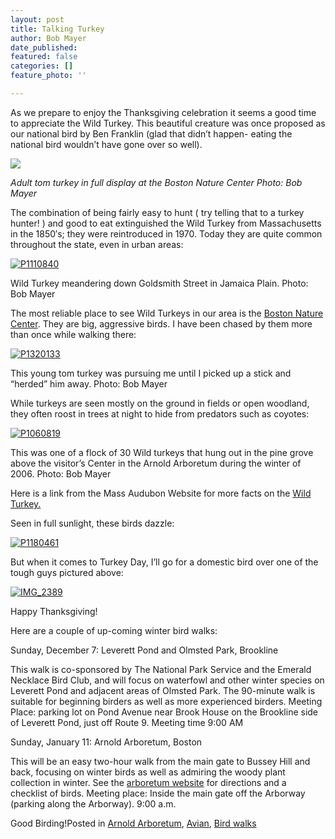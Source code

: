 ```yaml
---
layout: post
title: Talking Turkey
author: Bob Mayer
date_published: 
featured: false
categories: []
feature_photo: ''

---
```

As we prepare to enjoy the Thanksgiving celebration it seems a good time to appreciate the Wild Turkey. This beautiful creature was once proposed as our national bird by Ben Franklin (glad that didn’t happen- eating the national bird wouldn’t have gone over so well).

![](http://box5131.temp.domains/\~arbotopi/test/wp-content/uploads/2019/04/P1270172-1024x924.jpg)

_Adult tom turkey in full display at the Boston Nature Center Photo: Bob Mayer_

The combination of being fairly easy to hunt ( try telling that to a turkey hunter! ) and good to eat extinguished the Wild Turkey from Massachusetts in the 1850′s; they were reintroduced in 1970. Today they are quite common throughout the state, even in urban areas:

[![P1110840](https://web.archive.org/web/20141218232850im_/http://www.arbotopia.com/wp-content/uploads/2014/11/P1110840.jpg)](https://web.archive.org/web/20141218232850/http://www.arbotopia.com/wp-content/uploads/2014/11/P1110840.jpg)

Wild Turkey meandering down Goldsmith Street in Jamaica Plain. Photo: Bob Mayer

The most reliable place to see Wild Turkeys in our area is the [Boston Nature Center](https://web.archive.org/web/20141218232850/http://www.massaudubon.org/get-outdoors/wildlife-sanctuaries/boston-nature-center). They are big, aggressive birds. I have been chased by them more than once while walking there:

[![P1320133](https://web.archive.org/web/20141218232850im_/http://www.arbotopia.com/wp-content/uploads/2014/11/P1320133.jpg)](https://web.archive.org/web/20141218232850/http://www.arbotopia.com/wp-content/uploads/2014/11/P1320133.jpg)

This young tom turkey was pursuing me until I picked up a stick and “herded” him away. Photo: Bob Mayer

While turkeys are seen mostly on the ground in fields or open woodland, they often roost in trees at night to hide from predators such as coyotes:

[![P1060819](https://web.archive.org/web/20141218232850im_/http://www.arbotopia.com/wp-content/uploads/2014/11/P1060819.jpg)](https://web.archive.org/web/20141218232850/http://www.arbotopia.com/wp-content/uploads/2014/11/P1060819.jpg)

This was one of a flock of 30 Wild turkeys that hung out in the pine grove above the visitor’s Center in the Arnold Arboretum during the winter of 2006. Photo: Bob Mayer

Here is a link from the Mass Audubon Website for more facts on the [Wild Turkey.](https://web.archive.org/web/20141218232850/http://www.massaudubon.org/learn/nature-wildlife/birds/wild-turkeys/about/turkey-talk-wild-turkey-terminology)

Seen in full sunlight, these birds dazzle:

[![P1180461](https://web.archive.org/web/20141218232850im_/http://www.arbotopia.com/wp-content/uploads/2014/11/P1180461.jpg)](https://web.archive.org/web/20141218232850/http://www.arbotopia.com/wp-content/uploads/2014/11/P1180461.jpg)

But when it comes to Turkey Day, I’ll go for a domestic bird over one of the tough guys pictured above:

[![IMG_2389](https://web.archive.org/web/20141218232850im_/http://www.arbotopia.com/wp-content/uploads/2014/11/IMG_2389.jpg)](https://web.archive.org/web/20141218232850/http://www.arbotopia.com/wp-content/uploads/2014/11/IMG_2389.jpg)

Happy Thanksgiving!

Here are a couple of up-coming winter bird walks:

Sunday, December 7: Leverett Pond and Olmsted Park, Brookline

This walk is co-sponsored by The National Park Service and the Emerald Necklace Bird Club, and will focus on waterfowl and other winter species on Leverett Pond and adjacent areas of Olmsted Park. The 90-minute walk is suitable for beginning birders as well as more experienced birders. Meeting Place: parking lot on Pond Avenue near Brook House on the Brookline side of Leverett Pond, just off Route 9. Meeting time 9:00 AM

Sunday, January 11: Arnold Arboretum, Boston

This will be an easy two-hour walk from the main gate to Bussey Hill and back, focusing on winter birds as well as admiring the woody plant collection in winter. See the [arboretum website](https://web.archive.org/web/20141218232850/http://www.arboretum.harvard.edu/) for directions and a checklist of birds. Meeting place: Inside the main gate off the Arborway (parking along the Arborway). 9:00 a.m.

Good Birding!Posted in [Arnold Arboretum](https://web.archive.org/web/20141218232850/http://www.arbotopia.com/category/arboretum/), [Avian](https://web.archive.org/web/20141218232850/http://www.arbotopia.com/category/avian/), [Bird walks](https://web.archive.org/web/20141218232850/http://www.arbotopia.com/category/bird-walks/)